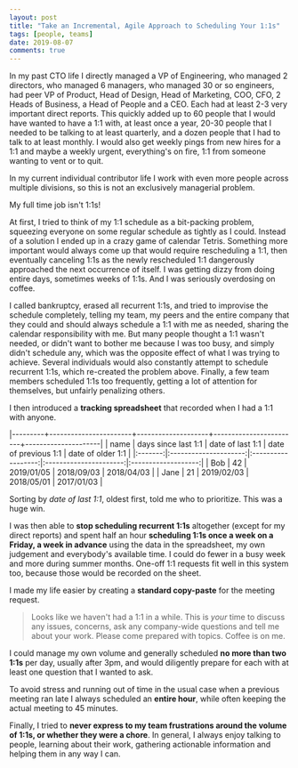 ```yaml
---
layout: post
title: "Take an Incremental, Agile Approach to Scheduling Your 1:1s"
tags: [people, teams]
date: 2019-08-07
comments: true
---
```

In my past CTO life I directly managed a VP of Engineering, who managed 2 directors, who managed 6 managers, who managed 30 or so engineers, had peer VP of Product, Head of Design, Head of Marketing, COO, CFO, 2 Heads of Business, a Head of People and a CEO. Each had at least 2-3 very important direct reports. This quickly added up to 60 people that I would have wanted to have a 1:1 with, at least once a year, 20-30 people that I needed to be talking to at least quarterly, and a dozen people that I had to talk to at least monthly. I would also get weekly pings from new hires for a 1:1 and maybe a weekly urgent, everything's on fire, 1:1 from someone wanting to vent or to quit.

In my current individual contributor life I work with even more people across multiple divisions, so this is not an exclusively managerial problem.

My full time job isn't 1:1s!

At first, I tried to think of my 1:1 schedule as a bit-packing problem, squeezing everyone on some regular schedule as tightly as I could. Instead of a solution I ended up in a crazy game of calendar Tetris. Something more important would always come up that would require rescheduling a 1:1, then eventually canceling 1:1s as the newly rescheduled 1:1 dangerously approached the next occurrence of itself. I was getting dizzy from doing entire days, sometimes weeks of 1:1s. And I was seriously overdosing on coffee.

I called bankruptcy, erased all recurrent 1:1s, and tried to improvise the schedule completely, telling my team, my peers and the entire company that they could and should always schedule a 1:1 with me as needed, sharing the calendar responsibility with me. But many people thought a 1:1 wasn't needed, or didn't want to bother me because I was too busy, and simply didn't schedule any, which was the opposite effect of what I was trying to achieve. Several individuals would also constantly attempt to schedule recurrent 1:1s, which re-created the problem above. Finally, a few team members scheduled 1:1s too frequently, getting a lot of attention for themselves, but unfairly penalizing others.

I then introduced a **tracking spreadsheet** that recorded when I had a 1:1 with anyone.

|---------+-----------------------+--------------------+------------------------+---------------------|
|  name   |  days since last 1:1  |  date of last 1:1  |  date of previous 1:1  |  date of older 1:1  |
|:-------:|:---------------------:|:------------------:|:----------------------:|:-------------------:|
| Bob     |         42            |    2019/01/05      |     2018/09/03         |     2018/04/03      |
| Jane    |         21            |    2019/02/03      |     2018/05/01         |     2017/01/03      |

Sorting by _date of last 1:1_, oldest first, told me who to prioritize. This was a huge win.

I was then able to **stop scheduling recurrent 1:1s** altogether (except for my direct reports) and spent half an hour **scheduling 1:1s once a week on a Friday, a week in advance** using the data in the spreadsheet, my own judgement and everybody's available time. I could do fewer in a busy week and more during summer months. One-off 1:1 requests fit well in this system too, because those would be recorded on the sheet.

I made my life easier by creating a **standard copy-paste** for the meeting request.

> Looks like we haven't had a 1:1 in a while. This is _your_ time to discuss any issues, concerns, ask any company-wide questions and tell me about your work. Please come prepared with topics. Coffee is on me.

I could manage my own volume and generally scheduled **no more than two 1:1s** per day, usually after 3pm, and would diligently prepare for each with at least one question that I wanted to ask.

To avoid stress and running out of time in the usual case when a previous meeting ran late I always scheduled an **entire hour**, while often keeping the actual meeting to 45 minutes.

Finally, I tried to **never express to my team frustrations around the volume of 1:1s, or whether they were a chore**. In general, I always enjoy talking to people, learning about their work, gathering actionable information and helping them in any way I can. 
